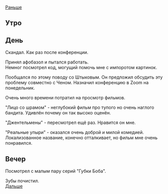 [Раньше](2020.11.12.md)  
## Утро
## День
Скандал. Как раз после конференции.

Принял афобазол и пытался работать.  
Немног посмотрел код, могущий помочь мне с импоротом картинок.

Пообщался по этому поводу со Штыковым. Он предложил обсудить эту проблему совместно с Ченом. Назначил конференцию в Zoom на понедельник.

Очень много времени потратил на просмотр фильмов.

"Лицо со шрамом" - неглубокий фильм про тупого но очень наглого бандита. Удивлён почему он так высоко оценён.

"Джентельмены" - пересмотрел ещё раз. Нравится он мне.

"Реальные упыри" - оказался очень доброй и милой комедией. Локализованное название, конечно отталкивает, но фильм мне очень понравился.
## Вечер
Посмотрел с малым пару серий "Губки Боба".

Зубы почистил.  
[Дальше](2020.11.14.md)
